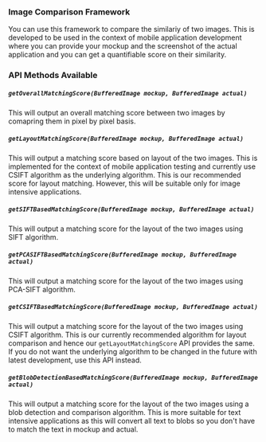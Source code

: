 ### Image Comparison Framework

You can use this framework to compare the similariy of two images. This is developed to be used in the context of mobile application development where you can provide your mockup and the screenshot of the actual application and you can get a quantifiable score on their similarity.

### API Methods Available

##### `getOverallMatchingScore(BufferedImage mockup, BufferedImage actual)`

This will output an overall matching score between two images by comapring them in pixel by pixel basis.

##### `getLayoutMatchingScore(BufferedImage mockup, BufferedImage actual)`

This will output a matching score based on layout of the two images. This is implemented for the context of mobile application testing and currently use CSIFT algorithm as the underlying algorithm. This is our recommended score for layout matching. However, this will be suitable only for image intensive applications.

##### `getSIFTBasedMatchingScore(BufferedImage mockup, BufferedImage actual)`

This will output a matching score for the layout of the two images using SIFT algorithm.

##### `getPCASIFTBasedMatchingScore(BufferedImage mockup, BufferedImage actual)`

This will output a matching score for the layout of the two images using PCA-SIFT algorithm.

##### `getCSIFTBasedMatchingScore(BufferedImage mockup, BufferedImage actual)`
This will output a matching score for the layout of the two images using CSIFT algorithm. This is our currently recommended algorithm for layout comparison and hence our `getLayoutMatchingScore` API provides the same. If you do not want the underlying algorithm to be changed in the future with latest development, use this API instead.

##### `getBlobDetectionBasedMatchingScore(BufferedImage mockup, BufferedImage actual)`
This will output a matching score for the layout of the two images using a blob detection and comparison algorithm. This is more suitable for text intensive applications as this will convert all text to blobs so you don't have to match the text in mockup and actual.